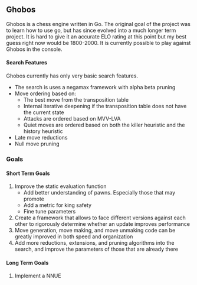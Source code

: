 
## Ghobos
Ghobos is a chess engine written in Go. The original goal of the project was to learn how to use go, but has since evolved into a much longer term project. It is hard to give it an accurate ELO rating at this point but my best guess right now would be 1800-2000. It is currently possible to play against Ghobos in the console.

#### Search Features
Ghobos currently has only very basic search features.
- The search is uses a negamax framework with alpha beta pruning
- Move ordering based on:
  - The best move from the transposition table
  - Internal iterative deepening if the transposition table does not have the current state
  - Attacks are ordered based on MVV-LVA
  - Quiet moves are ordered based on both the killer heuristic and the history heuristic
 - Late move reductions
 - Null move pruning

### Goals
#### Short Term Goals
1. Improve the static evaluation function
	- Add better understanding of pawns. Especially those that may promote
	- Add a metric for king safety
	- Fine tune parameters
2. Create a framework that allows to face different versions against each other to rigorously determine whether an update improves performance
3. Move generation, move making, and move unmaking code can be greatly improved in both speed and organization
4. Add more reductions, extensions, and pruning algorithms into the search, and improve the parameters of those that are already there

#### Long Term Goals
1. Implement a NNUE
